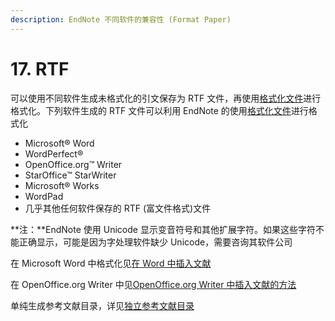 ```yaml
---
description: EndNote 不同软件的兼容性 (Format Paper)
---
```


# 17. RTF

可以使用不同软件生成未格式化的引文保存为 RTF 文件，再使用[格式化文件](Basic_Instructions.htm)进行格式化。下列软件生成的 RTF 文件可以利用 EndNote 的使用[格式化文件](Basic_Instructions.htm)进行格式化

* Microsoft® Word
* WordPerfect®
* OpenOffice.org™ Writer
* StarOffice™ StarWriter
* Microsoft® Works
* WordPad
* 几乎其他任何软件保存的 RTF \(富文件格式\)文件

**注：**EndNote 使用 Unicode 显示变音符号和其他扩展字符。如果这些字符不能正确显示，可能是因为字处理软件缺少 Unicode，需要咨询其软件公司

在 Microsoft Word 中格式化见[在 Word 中插入文献](../cwyw/)

在 OpenOffice.org Writer 中见[OpenOffice.org Writer 中插入文献的方法](../cwyw/citations/openoffice.md)

单纯生成参考文献目录，详见[独立参考文献目录](../12IndependentBibs/Independent_Bibs.htm)

